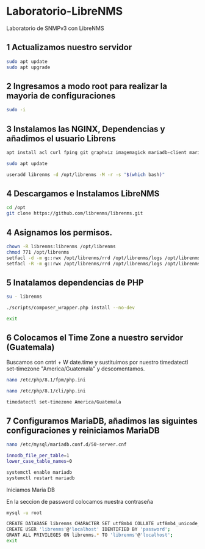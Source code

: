 # Laboratorio-LibreNMS
Laboratorio de SNMPv3 con LibreNMS

## 1 Actualizamos nuestro servidor 

```bash
sudo apt update
sudo apt upgrade
```

## 2 Ingresamos a modo root para realizar la mayoria de configuraciones 

```bash
sudo -i
```
## 3 Instalamos las NGINX, Dependencias y añadimos el usuario Librens

```bash
apt install acl curl fping git graphviz imagemagick mariadb-client mariadb-server mtr-tiny nginx-full nmap php-cli php-curl php-fpm php-gd php-gmp php-json php-mbstring php-mysql php-snmp php-xml php-zip rrdtool snmp snmpd whois unzip python3-pymysql python3-dotenv python3-redis python3-setuptools python3-systemd python3-pip
```
```bash
sudo apt update
```
```bash
useradd librenms -d /opt/librenms -M -r -s "$(which bash)"
```

## 4 Descargamos e Instalamos LibreNMS

```bash
cd /opt
git clone https://github.com/librenms/librenms.git
```

## 4 Asignamos los permisos.

```bash
chown -R librenms:librenms /opt/librenms
chmod 771 /opt/librenms
setfacl -d -m g::rwx /opt/librenms/rrd /opt/librenms/logs /opt/librenms/bootstrap/cache/ /opt/librenms/storage/
setfacl -R -m g::rwx /opt/librenms/rrd /opt/librenms/logs /opt/librenms/bootstrap/cache/ /opt/librenms/storage/
```

## 5 Inatalamos dependencias de PHP

```bash
su - librenms
```
```bash
./scripts/composer_wrapper.php install --no-dev
```
```bash
exit
```

## 6 Colocamos el Time Zone a nuestro servidor (Guatemala)

Buscamos con cntrl + W date.time y sustituimos por nuestro timedatectl set-timezone "America/Guatemala" y descomentamos.

```bash
nano /etc/php/8.1/fpm/php.ini
```
```bash
nano /etc/php/8.1/cli/php.ini
```
```bash
timedatectl set-timezone America/Guatemala
```

## 7 Configuramos MariaDB, añadimos las siguintes configuraciones y reiniciamos MariaDB

```bash
nano /etc/mysql/mariadb.conf.d/50-server.cnf
```
```bash
innodb_file_per_table=1
lower_case_table_names=0
```
```bash
systemctl enable mariadb
systemctl restart mariadb
```

Iniciamos Maria DB

En la seccion de password colocamos nuestra contraseña

```bash
mysql -u root
```
```bash
CREATE DATABASE librenms CHARACTER SET utf8mb4 COLLATE utf8mb4_unicode_ci;
CREATE USER 'librenms'@'localhost' IDENTIFIED BY 'password';
GRANT ALL PRIVILEGES ON librenms.* TO 'librenms'@'localhost';
exit
```











